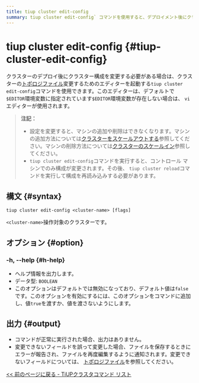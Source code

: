 ```yaml
---
title: tiup cluster edit-config
summary: tiup cluster edit-config` コマンドを使用すると、デプロイメント後にクラスター構成を変更できます。エディターを使用して、`$EDITOR` 環境変数で指定されたトポロジ ファイルを変更できます。構成を変更するときにマシンを追加または削除することはできないことに注意してください。コマンドの実行後、構成は制御マシンでのみ変更されるため、構成を再読み込みするには `tiup cluster reload` を実行する必要があります。
---
```


# tiup cluster edit-config {#tiup-cluster-edit-config}

クラスターのデプロイ後にクラスター構成を変更する必要がある場合は、クラスターの[トポロジファイル](/tiup/tiup-cluster-topology-reference.md)変更するためのエディターを起動する`tiup cluster edit-config`コマンドを使用できます。このエディターは、デフォルトで`$EDITOR`環境変数に指定されています`$EDITOR`環境変数が存在しない場合は、 `vi`エディターが使用されます。

> **注記：**
>
> -   設定を変更すると、マシンの追加や削除はできなくなります。マシンの追加方法については[クラスターをスケールアウトする](/tiup/tiup-component-cluster-scale-out.md)参照してください。マシンの削除方法については[クラスターのスケールイン](/tiup/tiup-component-cluster-scale-in.md)参照してください。
> -   `tiup cluster edit-config`コマンドを実行すると、コントロール マシンでのみ構成が変更されます。その後、 `tiup cluster reload`コマンドを実行して構成を再読み込みする必要があります。

## 構文 {#syntax}

```shell
tiup cluster edit-config <cluster-name> [flags]
```

`<cluster-name>`操作対象のクラスターです。

## オプション {#option}

### -h, --help {#h-help}

-   ヘルプ情報を出力します。
-   データ型: `BOOLEAN`
-   このオプションはデフォルトでは無効になっており、デフォルト値は`false`です。このオプションを有効にするには、このオプションをコマンドに追加し、値`true`を渡すか、値を渡さないようにします。

## 出力 {#output}

-   コマンドが正常に実行された場合、出力はありません。
-   変更できないフィールドを誤って変更した場合、ファイルを保存するときにエラーが報告され、ファイルを再度編集するように通知されます。変更できないフィールドについては、 [トポロジファイル](/tiup/tiup-cluster-topology-reference.md)を参照してください。

[&lt;&lt; 前のページに戻る - TiUPクラスタコマンド リスト](/tiup/tiup-component-cluster.md#command-list)
